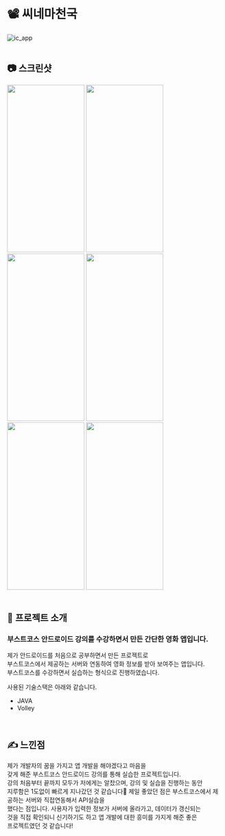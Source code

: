 # 📽 씨네마천국
![ic_app](https://user-images.githubusercontent.com/79048895/168417665-d573cb1b-ad91-4f03-9626-d9498e94d723.png)
<br>
<br>
## 📷 스크린샷
<img src="https://user-images.githubusercontent.com/79048895/168417860-0aa7b077-3eef-47ba-ac22-601d4670a4f4.jpg" width="180" height="390" /> <img src="https://user-images.githubusercontent.com/79048895/168417837-ba6ef048-0a32-4191-b974-dfae1781438e.jpg" width="180" height="390" /> <img src="https://user-images.githubusercontent.com/79048895/168417883-e7570c8b-e4ed-4c2e-9e29-97ae7f581f80.jpg" width="180" height="390" /> <img src="https://user-images.githubusercontent.com/79048895/168417895-816ae960-82d4-4a1d-b6cb-b1c6f61c863e.jpg" width="180" height="390" /> <img src="https://user-images.githubusercontent.com/79048895/168417910-0a01a56f-c88e-4585-a0f0-8c0ea7c7183e.jpg" width="180" height="390" /> <img src="https://user-images.githubusercontent.com/79048895/168417950-22f6e6c5-9065-4260-98c7-d7bd57d1e70b.jpg" width="180" height="390" />
<br>
<br>
## 📝 프로젝트 소개
### 부스트코스 안드로이드 강의를 수강하면서 만든 간단한 영화 앱입니다.

제가 안드로이드를 처음으로 공부하면서 만든 프로젝트로  
부스트코스에서 제공하는 서버와 연동하여 영화 정보를 받아 보여주는 앱입니다.  
부스트코스를 수강하면서 실습하는 형식으로 진행하였습니다.  

사용된 기술스택은 아래와 같습니다.
- JAVA
- Volley
<br>

## ✍ 느낀점
제가 개발자의 꿈을 가지고 앱 개발을 해야겠다고 마음을  
갖게 해준 부스트코스 안드로이드 강의를 통해 실습한 프로젝트입니다.  
강의 처음부터 끝까지 모두가 저에게는 알찼으며, 강의 및 실습을 진행하는 동안  
지루함은 1도없이 빠르게 지나갔던 것 같습니다🤭
제일 좋았던 점은 부스트코스에서 제공하는 서버와 직접연동해서 API실습을  
했다는 점입니다. 사용자가 입력한 정보가 서버에 올라가고, 데이터가 갱신되는  
것을 직접 확인되니 신기하기도 하고 앱 개발에 대한 흥미를 가지게 해준 좋은  
프로젝트였던 것 같습니다!
